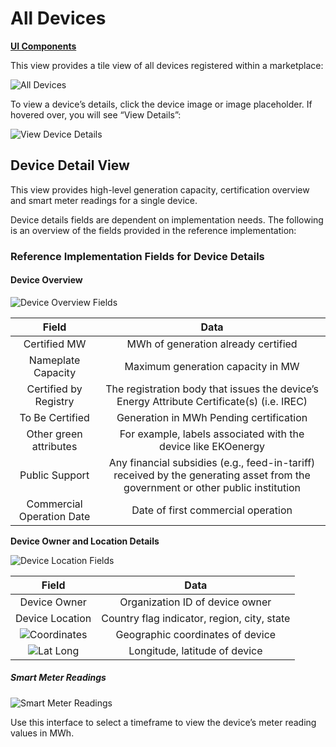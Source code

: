 # All Devices
[**UI Components**](https://github.com/energywebfoundation/origin/tree/master/packages/ui/libs/device/view/src/pages/AllDevicesPage)

This view provides a tile view of all devices registered within a marketplace:

![All Devices](../images/deviceMgmtImages/AllDevices.png)

To view a device’s details, click the device image or image placeholder. If hovered over, you will see “View Details”:

![View Device Details](../images/deviceMgmtImages/ViewDeviceDetails.png)

## Device Detail View

This view provides high-level generation capacity, certification overview and smart meter readings for a single device. 

Device details fields are dependent on implementation needs. The following is an overview of the fields provided in the reference implementation:

### Reference Implementation Fields for Device Details

#### Device Overview 

![Device Overview Fields](../images/deviceMgmtImages/DeviceDetails.png)



|           Field           |                                           Data                                                               |
|:-------------------------:|:-------------------------------------------------------------------------------------------------------------------------------:|
| Certified MW              | MWh of generation already certified                                                                                             |
| Nameplate Capacity        | Maximum generation capacity in MW                                                                                               |
| Certified by Registry     | The registration body that issues the device’s Energy Attribute Certificate(s) (i.e. IREC)                                      |
| To Be Certified           | Generation in MWh Pending certification                                                                                         |
| Other green attributes    | For example, labels associated with the device like EKOenergy                                                                   |
| Public Support            | Any financial subsidies (e.g., feed-in-tariff) received by the generating asset from the government or other public institution |
| Commercial Operation Date | Date of first commercial operation                                                                                              |

<b>Device Owner and Location Details</b>

![Device Location Fields](../images/deviceMgmtImages/DeviceLocationInfo.png)

|      Field      |                     Data                    |
|:---------------:|:-------------------------------------------:|
| Device Owner    | Organization ID of device owner             |
| Device Location | Country flag indicator, region, city, state |
| ![Coordinates](../images/deviceMgmtImages/DeviceCoordinates.png)     | Geographic coordinates of device            |
| ![Lat Long](../images/deviceMgmtImages/DeviceLatLong.png)        | Longitude, latitude of device               |

##### Smart Meter Readings

![Smart Meter Readings](../images/deviceMgmtImages/SmartMeterReadings.png)

Use this interface to select a timeframe to view the device’s meter reading values in MWh.